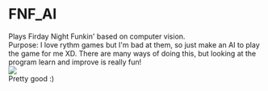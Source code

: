 # FNF_AI
Plays Firday Night Funkin' based on computer vision.<br/>
Purpose: I love rythm games but I'm bad at them, so just make an AI to play the game for me XD. There are many ways of doing this, but looking at the program learn and improve is really fun!<br/>
<img src="./demo/0.gif"><br/>
Pretty good :)<br/>